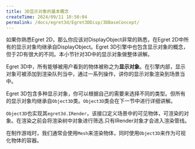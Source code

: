 ```yaml
---
title: 3D显示对象的基本概念
createTime: 2024/09/11 10:50:04
permalink: /docs/egret3d/Egret3DDisp/3DBaseConcept/
---
```


如果你熟悉Egret 2D，那么你应该对DisplayObject非常的熟悉，在Egret 2D中所有的显示对象均继承自DisplayObject。Egret 3D引擎中也包含显示对象的概念，但于2D有很大的不同。本小节针对3D中的显示对象做整体讲解。


Egret 3D中，所有能够被用户看到的物体被称之为**显示对象**。在引擎内部，显示对象可被添加到渲染队列当中，通过一系列操作，讲你的显示对象渲染到场景当中。

Egret 3D包含多种显示对象，你可以根据自己的需要来选择不同的类型。但所有的显示对象均继承自`Object3D`类。`Object3D`类会在下一节中进行详细讲解。

`Object3D`也实现其`egret3d.IRender`，该接口定义场景中的可见物体，可渲染的对象。在渲染之前会将渲染树中对象进行筛选.只有IRender对象才会进入渲染管线。

在制作游戏时，我们通常会使用`Mesh`来渲染物体，同时使用`Object3D`来作为可视化物体的容器。

